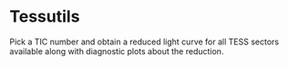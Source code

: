 # Tessutils
Pick a TIC number and obtain a reduced light curve for all TESS sectors available along with diagnostic plots about the reduction.
